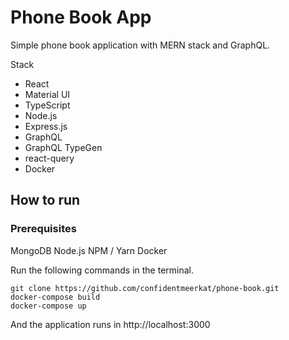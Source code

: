 # Phone Book App

Simple phone book application with MERN stack and GraphQL.

Stack
- React
- Material UI
- TypeScript
- Node.js
- Express.js
- GraphQL
- GraphQL TypeGen
- react-query
- Docker

## How to run

### Prerequisites
MongoDB
Node.js
NPM / Yarn
Docker

Run the following commands in the terminal.
```
git clone https://github.com/confidentmeerkat/phone-book.git
docker-compose build
docker-compose up
```

And the application runs in http://localhost:3000

